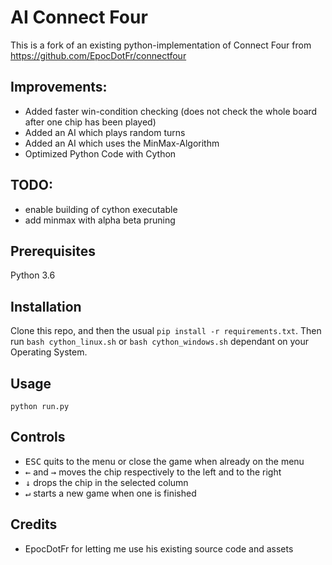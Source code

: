﻿# AI Connect Four

This is a fork of an existing python-implementation of Connect Four from https://github.com/EpocDotFr/connectfour

## Improvements:
- Added faster win-condition checking (does not check the whole board after one chip has been played)
- Added an AI which plays random turns
- Added an AI which uses the MinMax-Algorithm
- Optimized Python Code with Cython

## TODO:

- enable building of cython executable
- add minmax with alpha beta pruning

## Prerequisites

Python 3.6

## Installation

Clone this repo, and then the usual `pip install -r requirements.txt`.
Then run `bash cython_linux.sh` or `bash cython_windows.sh` dependant on your Operating System.

## Usage

```
python run.py
```

## Controls

  - <kbd>ESC</kbd> quits to the menu or close the game when already on the menu
  - <kbd>←</kbd> and <kbd>→</kbd> moves the chip respectively to the left and to the right
  - <kbd>↓</kbd> drops the chip in the selected column
  - <kbd>↵</kbd> starts a new game when one is finished

## Credits

- EpocDotFr for letting me use his existing source code and assets
